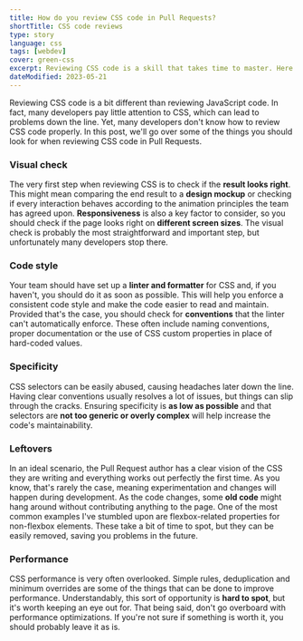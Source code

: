 ```yaml
---
title: How do you review CSS code in Pull Requests?
shortTitle: CSS code reviews
type: story
language: css
tags: [webdev]
cover: green-css
excerpt: Reviewing CSS code is a skill that takes time to master. Here are some tips from my personal experience to help you get started.
dateModified: 2023-05-21
---
```


Reviewing CSS code is a bit different than reviewing JavaScript code. In fact, many developers pay little attention to CSS, which can lead to problems down the line. Yet, many developers don't know how to review CSS code properly. In this post, we'll go over some of the things you should look for when reviewing CSS code in Pull Requests.

### Visual check

The very first step when reviewing CSS is to check if the **result looks right**. This might mean comparing the end result to a **design mockup** or checking if every interaction behaves according to the animation principles the team has agreed upon. **Responsiveness** is also a key factor to consider, so you should check if the page looks right on **different screen sizes**. The visual check is probably the most straightforward and important step, but unfortunately many developers stop there.

### Code style

Your team should have set up a **linter and formatter** for CSS and, if you haven't, you should do it as soon as possible. This will help you enforce a consistent code style and make the code easier to read and maintain. Provided that's the case, you should check for **conventions** that the linter can't automatically enforce. These often include naming conventions, proper documentation or the use of CSS custom properties in place of hard-coded values.

### Specificity

CSS selectors can be easily abused, causing headaches later down the line. Having clear conventions usually resolves a lot of issues, but things can slip through the cracks. Ensuring specificity is **as low as possible** and that selectors are **not too generic or overly complex** will help increase the code's maintainability.

### Leftovers

In an ideal scenario, the Pull Request author has a clear vision of the CSS they are writing and everything works out perfectly the first time. As you know, that's rarely the case, meaning experimentation and changes will happen during development. As the code changes, some **old code** might hang around without contributing anything to the page. One of the most common examples I've stumbled upon are flexbox-related properties for non-flexbox elements. These take a bit of time to spot, but they can be easily removed, saving you problems in the future.

### Performance

CSS performance is very often overlooked. Simple rules, deduplication and minimum overrides are some of the things that can be done to improve performance. Understandably, this sort of opportunity is **hard to spot**, but it's worth keeping an eye out for. That being said, don't go overboard with performance optimizations. If you're not sure if something is worth it, you should probably leave it as is.

